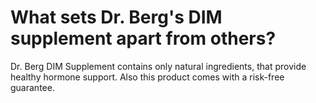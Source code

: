 # What sets Dr. Berg's DIM supplement apart from others?

Dr. Berg DIM Supplement contains only natural ingredients, that provide healthy hormone support. Also this product comes with a risk-free guarantee.